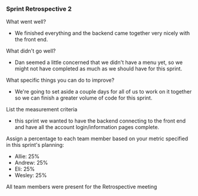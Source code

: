### Sprint Retrospective 2
What went well?
- We finished everything and the backend came together very nicely with the front end.

What didn't go well?
 - Dan seemed a little concerned that we didn't have a menu yet, so we might not have completed as much as we should have for this sprint.

What specific things you can do to improve?
- We're going to set aside a couple days for all of us to work on it together so we can finish a greater volume of code for this sprint.

List the measurement criteria
- this sprint we wanted to have the backend connecting to the front end and have all the account login/information pages complete. 

Assign a percentage to each team member based on your metric specified in this sprint's planning: 
- Allie: 25%
- Andrew: 25%
- Eli: 25%
- Wesley: 25%

All team members were present for the Retrospective meeting